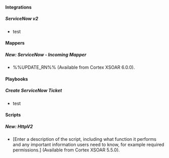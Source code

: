 
#### Integrations
##### ServiceNow v2
- test

#### Mappers
##### New: ServiceNow - Incoming Mapper
- %%UPDATE_RN%% (Available from Cortex XSOAR 6.0.0).

#### Playbooks
##### Create ServiceNow Ticket
- test

#### Scripts
##### New: HttpV2
- [Enter a description of the script, including what function it performs and any important information users need to know, for example required permissions.] (Available from Cortex XSOAR 5.5.0).
